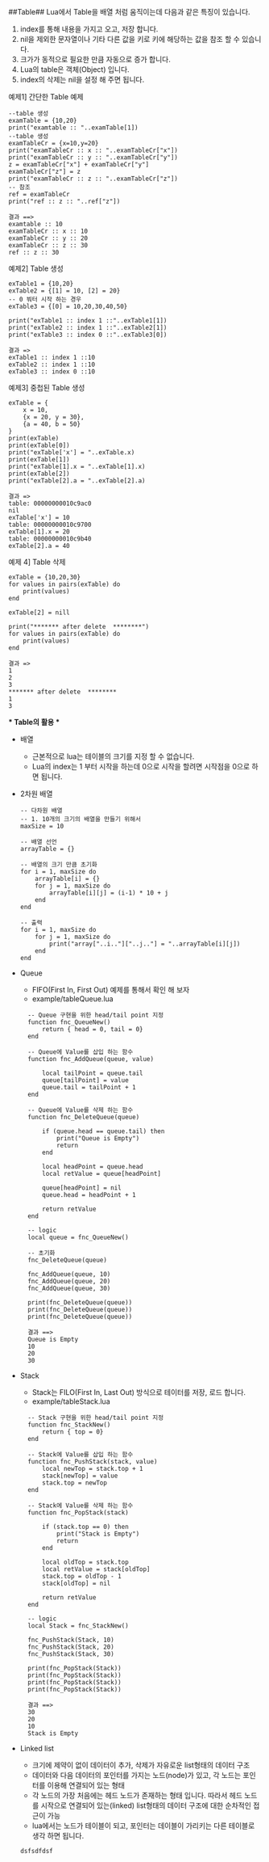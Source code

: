 ##Table##
Lua에서 Table을 배열 처럼 움직이는데 다음과 같은 특징이 있습니다.
1. index를 통해 내용을 가지고 오고, 저장 합니다.
2. nil을 제외한 문자열이나 기타 다른 값을 키로 키에 해당하는 값을 참조 할 수 있습니다.
3. 크가가 동적으로 필요한 만큼 자동으로 증가 합니다.
4. Lua의 table은 객체(Object) 입니다.
5. index의 삭제는 nil을 설정 해 주면 됩니다.

예제1] 간단한 Table 예제
```
--table 생성
examTable = {10,20}
print("examtable :: "..examTable[1])
--table 생성
examTableCr = {x=10,y=20}
print("examTableCr :: x :: "..examTableCr["x"])
print("examTableCr :: y :: "..examTableCr["y"])
z = examTableCr["x"] + examTableCr["y"] 
examTableCr["z"] = z
print("examTableCr :: z :: "..examTableCr["z"])
-- 참조 
ref = examTableCr
print("ref :: z :: "..ref["z"])

결과 ==> 
examtable :: 10
examTableCr :: x :: 10
examTableCr :: y :: 20
examTableCr :: z :: 30
ref :: z :: 30
```

예제2] Table 생성 
```
exTable1 = {10,20}
exTable2 = {[1] = 10, [2] = 20}
-- 0 붜터 시작 하는 경우 
exTable3 = {[0] = 10,20,30,40,50}

print("exTable1 :: index 1 ::"..exTable1[1])
print("exTable2 :: index 1 ::"..exTable2[1])
print("exTable3 :: index 0 ::"..exTable3[0])

결과 =>
exTable1 :: index 1 ::10
exTable2 :: index 1 ::10
exTable3 :: index 0 ::10
```

예제3] 중첩된 Table 생성
```
exTable = {
    x = 10,
    {x = 20, y = 30},
    {a = 40, b = 50}
}
print(exTable)
print(exTable[0])
print("exTable['x'] = "..exTable.x)
print(exTable[1])
print("exTable[1].x = "..exTable[1].x)
print(exTable[2])
print("exTable[2].a = "..exTable[2].a)

결과 =>
table: 00000000010c9ac0
nil
exTable['x'] = 10
table: 00000000010c9700
exTable[1].x = 20
table: 00000000010c9b40
exTable[2].a = 40
```

예제 4] Table 삭제
```
exTable = {10,20,30}
for values in pairs(exTable) do
    print(values)
end

exTable[2] = nill

print("******* after delete  ********")
for values in pairs(exTable) do
    print(values)
end

결과 =>
1
2
3
******* after delete  ********
1
3
```

**\* Table의 활용 \***
* 배열
  - 근본적으로 lua는 테이블의 크기를 지정 할 수 없습니다.
  - Lua의 index는 1 부터 시작을 하는데 0으로 시작을 할려면 시작점을 0으로 하면 됩니다.
* 2차원 배열
  ```
  -- 다차원 배열
  -- 1. 10개의 크기의 배열을 만들기 위해서 
  maxSize = 10

  -- 배열 선언
  arrayTable = {}

  -- 배열의 크기 만큼 초기화 
  for i = 1, maxSize do
      arrayTable[i] = {}
      for j = 1, maxSize do
          arrayTable[i][j] = (i-1) * 10 + j
      end
  end

  -- 출력
  for i = 1, maxSize do
      for j = 1, maxSize do
          print("array["..i.."]["..j.."] = "..arrayTable[i][j])
      end
  end

  ```
* Queue
  - FIFO(First In, First Out) 예제를 통해서 확인 해 보자
  - example/tableQueue.lua 
  ```
    -- Queue 구현을 위한 head/tail point 지정
    function fnc_QueueNew()
        return { head = 0, tail = 0}
    end 

    -- Queue에 Value를 삽입 하는 함수
    function fnc_AddQueue(queue, value)

        local tailPoint = queue.tail
        queue[tailPoint] = value
        queue.tail = tailPoint + 1
    end

    -- Queue에 Value를 삭제 하는 함수
    function fnc_DeleteQueue(queue)
        
        if (queue.head == queue.tail) then
            print("Queue is Empty")
            return
        end

        local headPoint = queue.head
        local retValue = queue[headPoint]

        queue[headPoint] = nil
        queue.head = headPoint + 1

        return retValue
    end

    -- logic
    local queue = fnc_QueueNew()

    -- 초기화 
    fnc_DeleteQueue(queue)

    fnc_AddQueue(queue, 10)
    fnc_AddQueue(queue, 20)
    fnc_AddQueue(queue, 30)

    print(fnc_DeleteQueue(queue))
    print(fnc_DeleteQueue(queue))
    print(fnc_DeleteQueue(queue))

    결과 ==>
    Queue is Empty
    10
    20
    30
  ```
* Stack
  - Stack는 FILO(First In, Last Out) 방식으로 테이터를 저장, 로드 합니다.
  - example/tableStack.lua 
  ```
    -- Stack 구현을 위한 head/tail point 지정
    function fnc_StackNew()
        return { top = 0}
    end 

    -- Stack에 Value를 삽입 하는 함수
    function fnc_PushStack(stack, value)
        local newTop = stack.top + 1
        stack[newTop] = value
        stack.top = newTop
    end

    -- Stack에 Value를 삭제 하는 함수
    function fnc_PopStack(stack)
        
        if (stack.top == 0) then
            print("Stack is Empty")
            return
        end

        local oldTop = stack.top
        local retValue = stack[oldTop]
        stack.top = oldTop - 1
        stack[oldTop] = nil

        return retValue
    end

    -- logic
    local Stack = fnc_StackNew()

    fnc_PushStack(Stack, 10)
    fnc_PushStack(Stack, 20)
    fnc_PushStack(Stack, 30)

    print(fnc_PopStack(Stack))
    print(fnc_PopStack(Stack))
    print(fnc_PopStack(Stack))
    print(fnc_PopStack(Stack))

    결과 ==>
    30
    20
    10
    Stack is Empty
  ```
* Linked list
  * 크기에 제약이 없이 데이터이 추가, 삭제가 자유로운 list형태의 데이터 구조
  * 데이터와 다음 데이터의 포인터를 가지는 노드(node)가 있고, 각 노드는 포인터를 이용해 연결되어 있는 형태
  * 각 노드의 가장 처음에는 헤드 노드가 존재하는 형태 입니다. 따라서 헤드 노드를 시작으로 연결되어 있는(linked) list형태의 데이터 구조에 대한 순차적인 접근이 가능
  * lua에서는 노드가 테이블이 되고, 포인터는 데이블이 가리키는 다른 테이블로 생각 하면 됩니다.
  
  [example\tableLinkedlist.lua]: example\tableLinkedlist.lua

  ```
  dsfsdfdsf
  ```
